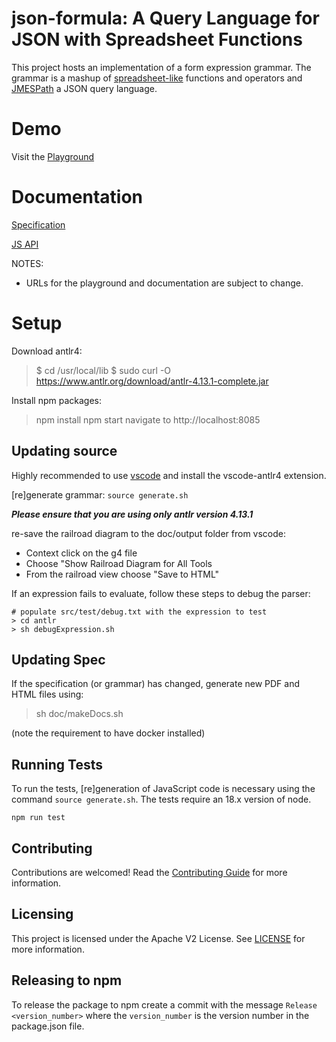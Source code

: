 # json-formula: A Query Language for JSON with Spreadsheet Functions

This project hosts an implementation of a form expression grammar.
The grammar is a mashup of
[spreadsheet-like](https://www.oasis-open.org/committees/download.php/16826/openformula-spec-20060221.html)
functions and operators and [JMESPath](https://jmespath.org/) a JSON query language.

# Demo
Visit the [Playground](https://opensource.adobe.com/json-formula/dist/index.html)

# Documentation
[Specification](https://opensource.adobe.com/json-formula/dist/doc/spec.html)

[JS API](https://opensource.adobe.com/json-formula/dist/jsdocs/index.html)

NOTES:
- URLs for the playground and documentation are subject to change.

# Setup

Download antlr4:

> $ cd /usr/local/lib
> $ sudo curl -O https://www.antlr.org/download/antlr-4.13.1-complete.jar

Install npm packages:

> npm install
> npm start
> navigate to http://localhost:8085

## Updating source

Highly recommended to use [vscode](https://code.visualstudio.com/) and install the vscode-antlr4 extension.

[re]generate grammar: `source generate.sh`

**_Please ensure that you are using only antlr version 4.13.1_**

re-save the railroad diagram to the doc/output folder from vscode:
- Context click on the g4 file
- Choose "Show Railroad Diagram for All Tools
- From the railroad view choose "Save to HTML"

If an expression fails to evaluate, follow these steps to debug the parser:

```
# populate src/test/debug.txt with the expression to test
> cd antlr
> sh debugExpression.sh
```

## Updating Spec
If the specification (or grammar) has changed, generate new PDF and HTML files using:
> sh doc/makeDocs.sh

(note the requirement to have docker installed)

## Running Tests

To run the tests, [re]generation of JavaScript code is necessary using the command `source generate.sh`.
The tests require an 18.x version of node.

```
npm run test
```
## Contributing
Contributions are welcomed! Read the [Contributing Guide](./CONTRIBUTING.md) for more information.

## Licensing
This project is licensed under the Apache V2 License. See [LICENSE](./LICENSE) for more information.

## Releasing to npm

To release the package to npm create a commit with the message
`Release <version_number>` where the `version_number` is the version number in the package.json file.

